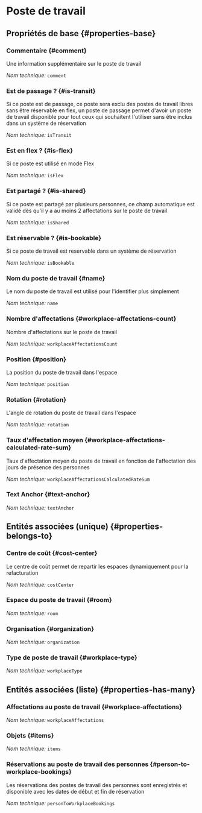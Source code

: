 # Poste de travail
<!--- THIS FILE IS GENERATED PLEASE DO NOT EDIT IT DIRECTLY --->



## Propriétés de base {#properties-base}

### Commentaire {#comment}

Une information supplémentaire sur le poste de travail

*Nom technique:* ```comment```

### Est de passage ? {#is-transit}

Si ce poste est de passage, ce poste sera exclu des postes de travail libres sans être réservable en flex, un poste de passage permet d'avoir un poste de travail disponible pour tout ceux qui souhaitent l'utiliser sans être inclus dans un système de réservation

*Nom technique:* ```isTransit```

### Est en flex ? {#is-flex}

Si ce poste est utilisé en mode Flex

*Nom technique:* ```isFlex```

### Est partagé ? {#is-shared}

Si ce poste est partagé par plusieurs personnes, ce champ automatique est validé dès qu'il y a au moins 2 affectations sur le poste de travail

*Nom technique:* ```isShared```

### Est réservable ? {#is-bookable}

Si ce poste de travail est reservable dans un système de réservation

*Nom technique:* ```isBookable```

### Nom du poste de travail {#name}

Le nom du poste de travail est utilisé pour l'identifier plus simplement

*Nom technique:* ```name```

### Nombre d'affectations {#workplace-affectations-count}

Nombre d'affectations sur le poste de travail

*Nom technique:* ```workplaceAffectationsCount```

### Position {#position}

La position du poste de travail dans l'espace

*Nom technique:* ```position```

### Rotation {#rotation}

L'angle de rotation du poste de travail dans l'espace

*Nom technique:* ```rotation```

### Taux d'affectation moyen {#workplace-affectations-calculated-rate-sum}

Taux d'affectation moyen du poste de travail en fonction de l'affectation des jours de présence des personnes

*Nom technique:* ```workplaceAffectationsCalculatedRateSum```

### Text Anchor {#text-anchor}



*Nom technique:* ```textAnchor```


## Entités associées (unique) {#properties-belongs-to}

### Centre de coût {#cost-center}

Le centre de coût permet de repartir les espaces dynamiquement pour la refacturation

*Nom technique:* ```costCenter```

### Espace du poste de travail {#room}



*Nom technique:* ```room```

### Organisation {#organization}



*Nom technique:* ```organization```

### Type de poste de travail {#workplace-type}



*Nom technique:* ```workplaceType```


## Entités associées (liste) {#properties-has-many}

### Affectations au poste de travail {#workplace-affectations}



*Nom technique:* ```workplaceAffectations```

### Objets {#items}



*Nom technique:* ```items```

### Réservations au poste de travail des personnes {#person-to-workplace-bookings}

Les réservations des postes de travail des personnes sont enregistrés et disponible avec les dates de début et fin de réservation

*Nom technique:* ```personToWorkplaceBookings```




